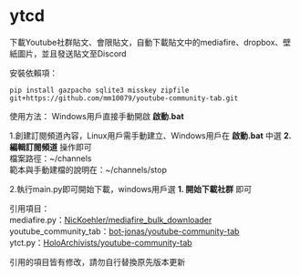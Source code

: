 # ytcd
下載Youtube社群貼文、會限貼文，自動下載貼文中的mediafire、dropbox、壁紙圖片，並且發送貼文至Discord

安裝依賴項：
```
pip install gazpacho sqlite3 misskey zipfile git+https://github.com/mm10079/youtube-community-tab.git
```

使用方法：
Windows用戶直接手動開啟 **啟動.bat**

1.創建訂閱頻道內容，Linux用戶需手動建立、Windows用戶在 **啟動.bat** 中選 **2. 編輯訂閱頻道** 操作即可  
檔案路徑：\~/channels  
範本與手動建檔的說明在：\~/channels/stop  
  
2.執行main.py即可開始下載，windows用戶選 **1. 開始下載社群** 即可  
  
引用項目：  
mediafire.py：[NicKoehler/mediafire_bulk_downloader](https://github.com/NicKoehler/mediafire_bulk_downloader)  
youtube_community_tab：[bot-jonas/youtube-community-tab](https://github.com/bot-jonas/youtube-community-tab)  
ytct.py：[HoloArchivists/youtube-community-tab](https://github.com/HoloArchivists/youtube-community-tab)  
  
引用的項目皆有修改，請勿自行替換原先版本更新
